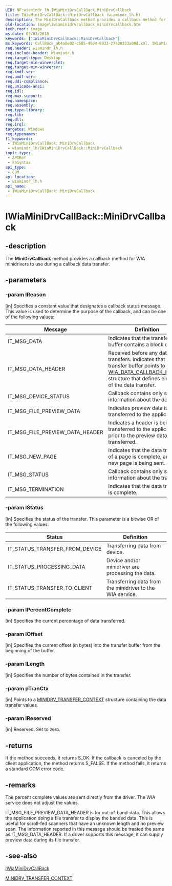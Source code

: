 ```yaml
---
UID: NF:wiamindr_lh.IWiaMiniDrvCallBack.MiniDrvCallback
title: IWiaMiniDrvCallBack::MiniDrvCallback (wiamindr_lh.h)
description: The MiniDrvCallback method provides a callback method for WIA minidrivers to use during a callback data transfer.
old-location: image\iwiaminidrvcallback_minidrvcallback.htm
tech.root: image
ms.date: 05/03/2018
keywords: ["IWiaMiniDrvCallBack::MiniDrvCallback"]
ms.keywords: CallBack_ab4a8e02-c505-49d4-8933-27428333a00d.xml, IWiaMiniDrvCallBack interface [Imaging Devices],MiniDrvCallback method, IWiaMiniDrvCallBack.MiniDrvCallback, IWiaMiniDrvCallBack::MiniDrvCallback, MiniDrvCallback, MiniDrvCallback method [Imaging Devices], MiniDrvCallback method [Imaging Devices],IWiaMiniDrvCallBack interface, image.iwiaminidrvcallback_minidrvcallback, wiamindr_lh/IWiaMiniDrvCallBack::MiniDrvCallback
req.header: wiamindr_lh.h
req.include-header: Wiamindr.h
req.target-type: Desktop
req.target-min-winverclnt: 
req.target-min-winversvr: 
req.kmdf-ver: 
req.umdf-ver: 
req.ddi-compliance: 
req.unicode-ansi: 
req.idl: 
req.max-support: 
req.namespace: 
req.assembly: 
req.type-library: 
req.lib: 
req.dll: 
req.irql: 
targetos: Windows
req.typenames: 
f1_keywords:
 - IWiaMiniDrvCallBack::MiniDrvCallback
 - wiamindr_lh/IWiaMiniDrvCallBack::MiniDrvCallback
topic_type:
 - APIRef
 - kbSyntax
api_type:
 - COM
api_location:
 - wiamindr_lh.h
api_name:
 - IWiaMiniDrvCallBack::MiniDrvCallback
---
```


# IWiaMiniDrvCallBack::MiniDrvCallback


## -description

The **MiniDrvCallback** method provides a callback method for WIA minidrivers to use during a callback data transfer.

## -parameters

### -param lReason 

[in]
Specifies a constant value that designates a callback status message. This value is used to determine the purpose of the callback, and can be one of the following values:

| Message | Definition |
| --- | --- |
| IT_MSG_DATA | Indicates that the transfer buffer contains a block of data. |
| IT_MSG_DATA_HEADER | Received before any data transfers. Indicates that the transfer buffer points to a [WIA_DATA_CALLBACK_HEADER](/windows/win32/api/wia_xp/ns-wia_xp-wia_data_callback_header) structure that defines elements of the data transfer. |
| IT_MSG_DEVICE_STATUS | Callback contains only status information about the device. |
| IT_MSG_FILE_PREVIEW_DATA | Indicates preview data is being transferred to the application. |
| IT_MSG_FILE_PREVIEW_DATA_HEADER | Indicates a header is being transferred to the application, prior to the preview data being transferred. |
| IT_MSG_NEW_PAGE | Indicates that the data transfer of a page is complete, and a new page is being sent. |
| IT_MSG_STATUS | Callback contains only status information about the transfer. |
| IT_MSG_TERMINATION | Indicates that the data transfer is complete. |

### -param lStatus 

[in]
Specifies the status of the transfer. This parameter is a bitwise OR of the following values:

| Status | Definition |
| --- | --- |
| IT_STATUS_TRANSFER_FROM_DEVICE | Transferring data from device. |
| IT_STATUS_PROCESSING_DATA | Device and/or minidriver are processing the data. |
| IT_STATUS_TRANSFER_TO_CLIENT | Transferring data from the minidriver to the WIA service. |

### -param lPercentComplete 

[in]
Specifies the current percentage of data transferred.

### -param lOffset 

[in]
Specifies the current offset (in bytes) into the transfer buffer from the beginning of the buffer.

### -param lLength 

[in]
Specifies the number of bytes contained in the transfer.

### -param pTranCtx 

[in]
Points to a [MINIDRV_TRANSFER_CONTEXT](./ns-wiamindr_lh-_minidrv_transfer_context.md) structure containing the data transfer values.

### -param lReserved 

[in]
Reserved. Set to zero.

## -returns

If the method succeeds, it returns S_OK. If the callback is canceled by the client application, the method returns S_FALSE. If the method fails, it returns a standard COM error code.

## -remarks

The percent complete values are sent directly from the driver. The WIA service does not adjust the values.

IT_MSG_FILE_PREVIEW_DATA_HEADER  is for out-of-band-data. This allows the application doing a file transfer to display the banded data. This is useful for scroll-fed scanners that have an unknown length and no preview scan. The information reported in this message should be treated the same as IT_MSG_DATA_HEADER. If a driver supports this message, it can supply preview data during its file transfer.

## -see-also

[IWiaMiniDrvCallBack](./nn-wiamindr_lh-iwiaminidrvcallback.md)

[MINIDRV_TRANSFER_CONTEXT](./ns-wiamindr_lh-_minidrv_transfer_context.md)

